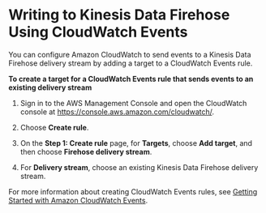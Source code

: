 # Writing to Kinesis Data Firehose Using CloudWatch Events<a name="writing-with-cloudwatch-events"></a>

You can configure Amazon CloudWatch to send events to a Kinesis Data Firehose delivery stream by adding a target to a CloudWatch Events rule\.

**To create a target for a CloudWatch Events rule that sends events to an existing delivery stream**

1. Sign in to the AWS Management Console and open the CloudWatch console at [https://console\.aws\.amazon\.com/cloudwatch/](https://console.aws.amazon.com/cloudwatch/)\.

1. Choose **Create rule**\.

1. On the **Step 1: Create rule** page, for **Targets**, choose **Add target**, and then choose **Firehose delivery stream**\.

1. For **Delivery stream**, choose an existing Kinesis Data Firehose delivery stream\. 

For more information about creating CloudWatch Events rules, see [Getting Started with Amazon CloudWatch Events](http://docs.aws.amazon.com/AmazonCloudWatch/latest/events/CWE_GettingStarted.html)\.